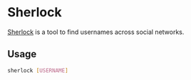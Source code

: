 # Sherlock

[Sherlock](https://github.com/sherlock-project/sherlock) is a tool to find usernames across social networks.

## Usage
```bash
sherlock [USERNAME]
```